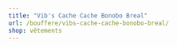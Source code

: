 ```yaml
---
title: "Vib's Cache Cache Bonobo Breal"
url: /bouffere/vibs-cache-cache-bonobo-breal/
shop: vêtements
---
```

